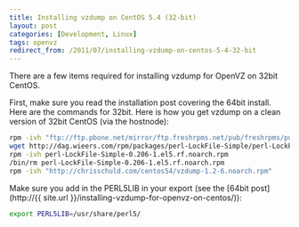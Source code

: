 ```yaml
---
title: Installing vzdump on CentOS 5.4 (32-bit)
layout: post
categories: [Development, Linux]
tags: openvz
redirect_from: /2011/07/installing-vzdump-on-centos-5-4-32-bit
---
```


There are a few items required for installing vzdump for OpenVZ on 32bit CentOS.

First, make sure you read the installation post covering the 64bit install. Here are the commands for 32bit. Here is how you get vzdump on a clean version of 32bit CentOS (via the hostnode):

```bash
rpm -ivh "ftp://ftp.pbone.net/mirror/ftp.freshrpms.net/pub/freshrpms/pub/dag/redhat/el5/en/i386/RPMS.dag/cstream-2.7.4-3.el5.rf.i386.rpm"
wget http://dag.wieers.com/rpm/packages/perl-LockFile-Simple/perl-LockFile-Simple-0.206-1.el5.rf.noarch.rpm
rpm -ivh perl-LockFile-Simple-0.206-1.el5.rf.noarch.rpm
/bin/rm perl-LockFile-Simple-0.206-1.el5.rf.noarch.rpm
rpm -ivh "http://chrisschuld.com/centos54/vzdump-1.2-6.noarch.rpm"
```

Make sure you add in the PERL5LIB in your export (see the [64bit post](http://{{ site.url }}/installing-vzdump-for-openvz-on-centos/)):

```bash
export PERL5LIB=/usr/share/perl5/
```
